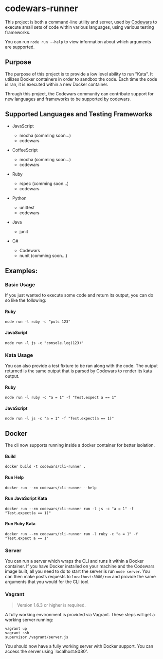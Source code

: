 # codewars-runner

This project is both a command-line utility and server, used by [Codewars](http://www.codewars.com) to execute small sets of code within various languages, using various testing frameworks.

You can run `node run --help` to view information about which arguments are supported.

## Purpose

The purpose of this project is to provide a low level ability to run "Kata". It utilizes Docker containers in order to sandbox the code. Each time the code is ran, it is executed within a new Docker container.

Through this project, the Codewars community can contribute support for new languages and frameworks to be supported by codewars. 

## Supported Languages and Testing Frameworks

- JavaScript
    - mocha (comming soon...)
    - codewars

- CoffeeScript
    - mocha (comming soon...)
    - codewars

- Ruby
    - rspec (comming soon...)
    - codewars

- Python
    - unittest
    - codewars

- Java
    - junit

- C#
    - Codewars
    - nunit (comming soon...)
    
## Examples:

### Basic Usage
If you just wanted to execute some code and return its output, you can do so like the following:

#### Ruby
```
node run -l ruby -c "puts 123"
```

#### JavaScript
```
node run -l js -c "console.log(123)"
```

### Kata Usage
You can also provide a test fixture to be ran along with the code. The output returned is the same output that is parsed
by Codewars to render its kata output.

#### Ruby
```
node run -l ruby -c "a = 1" -f "Test.expect a == 1"
```

#### JavaScript
```
node run -l js -c "a = 1" -f "Test.expect(a == 1)"
```

## Docker

The cli now supports running inside a docker container for better isolation.

#### Build
```
docker build -t codewars/cli-runner .
```

#### Run Help
```
docker run --rm codewars/cli-runner --help
```

#### Run JavaScript Kata
```
docker run --rm codewars/cli-runner run -l js -c "a = 1" -f "Test.expect(a == 1)"
```

#### Run Ruby Kata
```
docker run --rm codewars/cli-runner run -l ruby -c "a = 1" -f "Test.expect a == 1"
```

### Server

You can run a server which wraps the CLI and runs it within a Docker container. If you have Docker installed on your machine and the Codewars image built, all you need to do to start the server is run `node server`. You can then make posts requests to `localhost:8080/run` and provide the same arguments that you would for the CLI tool. 

### Vagrant

> Version 1.6.3 or higher is required.

 A fully working environment is provided via Vagrant. These steps will get a working server running:
 ```
 vagrant up
 vagrant ssh
 supervisor /vagrant/server.js
 ```

 You should now have a fully working server with Docker support. You can access the server using `localhost:8080'.
